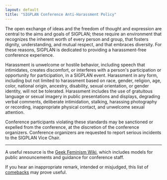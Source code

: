 ```yaml
---
layout: default
title: "SIGPLAN Conference Anti-Harassment Policy"
---
```

The open exchange of ideas and the freedom of thought and
expression are central to the aims and goals of SIGPLAN; these
require an environment that recognizes the inherent worth of every
person and group, that fosters dignity, understanding, and mutual
respect, and that embraces diversity. For these reasons, SIGPLAN is
dedicated to providing a harassment-free conference experience.  

Harassment is unwelcome or hostile behavior, including speech that
intimidates, creates discomfort, or interferes with a person's
participation or opportunity for participation, in a SIGPLAN
event. Harassment in any form, including but not limited to
harassment based on race, gender, religion, age, color, national
origin, ancestry, disability, sexual orientation, or gender
identity, will not be tolerated. Harassment includes the use of
gratuitous language or sexual imagery in public presentations and displays,
degrading verbal comments, deliberate intimidation, stalking,
harassing photography or recording, inappropriate physical contact,
and unwelcome sexual attention.  

Conference participants violating these standards may be sanctioned
or expelled from the conference, at the discretion of the
conference organizers. Conference organizers are requested to
report serious incidents to the SIGPLAN Vice Chair.  

-----------------

A useful resource is the
[Geek Feminism Wiki](http://geekfeminism.wikia.com/index.php?title=Conference_anti-harassment_policy),
which includes models for public announcements and guidance for
conference staff.

If you hear an inappropriate remark, intended or misjudged, this list of
[comebacks](http://geekfeminism.wikia.com/wiki/Good_sexism_comebacks) may prove useful.

